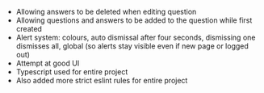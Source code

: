 - Allowing answers to be deleted when editing question
- Allowing questions and answers to be added to the question while first created
- Alert system: colours, auto dismissal after four seconds, dismissing one dismisses all, global (so alerts stay visible even if new page or logged out)
- Attempt at good UI
- Typescript used for entire project 
- Also added more strict eslint rules for entire project